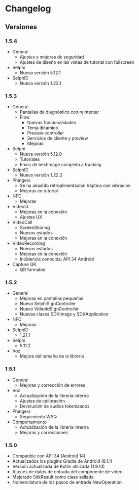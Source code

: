 # Changelog

## Versiones

### 1.5.4

- General
  - Ajustes y mejoras de seguridad
  - Ajustes de diseño en las vistas de tutorial con fullscreen
- Selphi
  - Nueva versión 5.12.1
- SelphID
  - Nueva versión 1.23.1

### 1.5.3

- General
  - Pantallas de diagnóstico con reintentar
  - Flow
    - Nuevas funcionalidades
    - Tema dinámico
    - Preview controller
    - Servicios de cliente y preview
    - Mejoras
- Selphi
  - Nueva versión 5.12.0
  - Tutoriales
  - Envío de bestImage completa a tracking
- SelphID
  - Nueva versión 1.22.3
- Phingers
  - Se ha añadido retroalimentación háptica con vibración
  - Mejoras en tutorial
- NFC
  - Mejoras
- VideoId
  - Mejoras en la conexión
  - Ajustes UX
- VideoCall
  - ScreenSharing
  - Nuevos estados
  - Mejoras en la conexión
- VideoRecording
  - Nuevos estados
  - Mejoras en la conexión
  - Incidencia conocida: API 34 Android
- Capture QR
  - QR formatos

### 1.5.2

- General
  - Mejoras en pantallas pequeñas
  - Nuevo SelphiSignController
  - Nuevo VideoIdSignController
  - Nuevas clases SDKImage y SDKApplication
- NFC
  - Mejoras
- SelphID
  - 1.21.1
- Selphi
  - 5.11.2
- Voz
  - Mejora del tamaño de la librería

### 1.5.1

- General
  - Mejoras y corrección de errores
- Voz
  - Actualización de la librería interna
  - Ajustes de calibración
  - Devolución de audios tokenizados
- Phingers
  - Seguimiento WSQ
- Comportamiento
  - Actualización de la librería interna
  - Mejoras y correcciones

### 1.5.0

- Compatible con API 34 (Android 14)
- Actualizados los plugins Gradle de Android (8.1.1)
- Versión actualizada de Kotlin utilizada (1.9.10)
- Ajustes de datos de entrada del componente de vídeo
- Mejorado SdkResult como clase sellada
- Nomenclatura de los pasos de entrada NewOperation
